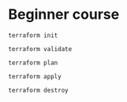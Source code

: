 # Beginner course

``` terraform init ```

``` terraform validate ```  

``` terraform plan ```  

``` terraform apply ```  

``` terraform destroy ```  
